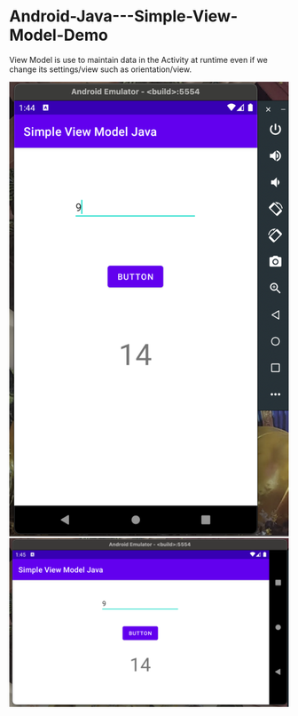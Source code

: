# Android-Java---Simple-View-Model-Demo

View Model is use to maintain data in the Activity at runtime even if we change its settings/view such as orientation/view.


![S1](https://github.com/VaibhavMojidra/Android-Java---Simple-View-Model-Demo/blob/master/screenshots/1.png)
![S1](https://github.com/VaibhavMojidra/Android-Java---Simple-View-Model-Demo/blob/master/screenshots/2.png)
